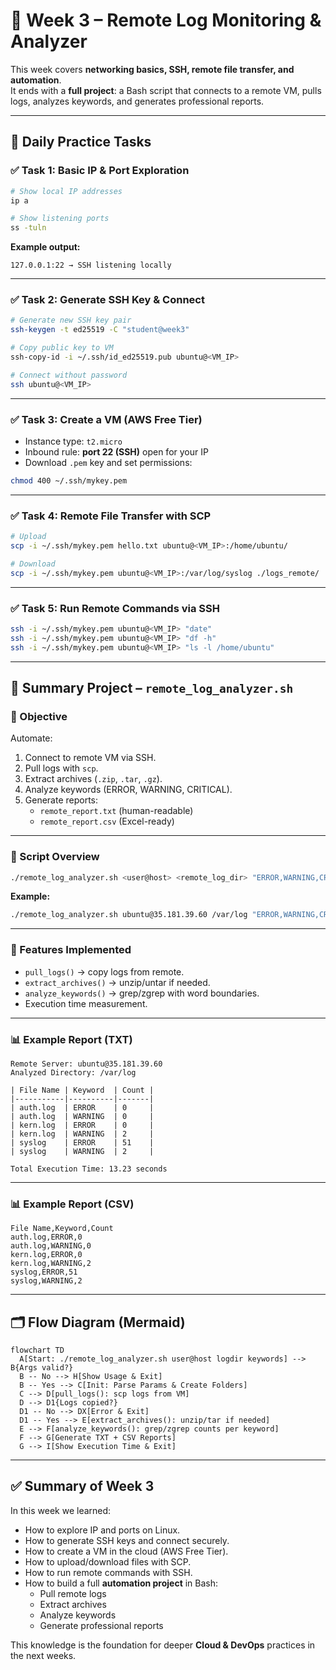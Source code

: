 # 🚀 Week 3 – Remote Log Monitoring & Analyzer

This week covers **networking basics, SSH, remote file transfer, and automation**.  
It ends with a **full project**: a Bash script that connects to a remote VM, pulls logs, analyzes keywords, and generates professional reports.

---

## 📌 Daily Practice Tasks

### ✅ Task 1: Basic IP & Port Exploration
```bash
# Show local IP addresses
ip a

# Show listening ports
ss -tuln
```
**Example output:**
```
127.0.0.1:22 → SSH listening locally
```

---

### ✅ Task 2: Generate SSH Key & Connect
```bash
# Generate new SSH key pair
ssh-keygen -t ed25519 -C "student@week3"

# Copy public key to VM
ssh-copy-id -i ~/.ssh/id_ed25519.pub ubuntu@<VM_IP>

# Connect without password
ssh ubuntu@<VM_IP>
```

---

### ✅ Task 3: Create a VM (AWS Free Tier)
- Instance type: `t2.micro`  
- Inbound rule: **port 22 (SSH)** open for your IP  
- Download `.pem` key and set permissions:
```bash
chmod 400 ~/.ssh/mykey.pem
```

---

### ✅ Task 4: Remote File Transfer with SCP
```bash
# Upload
scp -i ~/.ssh/mykey.pem hello.txt ubuntu@<VM_IP>:/home/ubuntu/

# Download
scp -i ~/.ssh/mykey.pem ubuntu@<VM_IP>:/var/log/syslog ./logs_remote/
```

---

### ✅ Task 5: Run Remote Commands via SSH
```bash
ssh -i ~/.ssh/mykey.pem ubuntu@<VM_IP> "date"
ssh -i ~/.ssh/mykey.pem ubuntu@<VM_IP> "df -h"
ssh -i ~/.ssh/mykey.pem ubuntu@<VM_IP> "ls -l /home/ubuntu"
```

---

## 📌 Summary Project – `remote_log_analyzer.sh`

### 🎯 Objective
Automate:
1. Connect to remote VM via SSH.  
2. Pull logs with `scp`.  
3. Extract archives (`.zip`, `.tar`, `.gz`).  
4. Analyze keywords (ERROR, WARNING, CRITICAL).  
5. Generate reports:
   - `remote_report.txt` (human-readable)  
   - `remote_report.csv` (Excel-ready)  

---

### 📂 Script Overview

```bash
./remote_log_analyzer.sh <user@host> <remote_log_dir> "ERROR,WARNING,CRITICAL"
```

**Example:**
```bash
./remote_log_analyzer.sh ubuntu@35.181.39.60 /var/log "ERROR,WARNING,CRITICAL"
```

---

### 🔧 Features Implemented
- `pull_logs()` → copy logs from remote.  
- `extract_archives()` → unzip/untar if needed.  
- `analyze_keywords()` → grep/zgrep with word boundaries.  
- Execution time measurement.  

---

### 📊 Example Report (TXT)

```
Remote Server: ubuntu@35.181.39.60
Analyzed Directory: /var/log

| File Name | Keyword  | Count |
|-----------|----------|-------|
| auth.log  | ERROR    | 0     |
| auth.log  | WARNING  | 0     |
| kern.log  | ERROR    | 0     |
| kern.log  | WARNING  | 2     |
| syslog    | ERROR    | 51    |
| syslog    | WARNING  | 2     |

Total Execution Time: 13.23 seconds
```

---

### 📊 Example Report (CSV)
```csv
File Name,Keyword,Count
auth.log,ERROR,0
auth.log,WARNING,0
kern.log,ERROR,0
kern.log,WARNING,2
syslog,ERROR,51
syslog,WARNING,2
```

---

## 🗂️ Flow Diagram (Mermaid)

```mermaid
flowchart TD
  A[Start: ./remote_log_analyzer.sh user@host logdir keywords] --> B{Args valid?}
  B -- No --> H[Show Usage & Exit]
  B -- Yes --> C[Init: Parse Params & Create Folders]
  C --> D[pull_logs(): scp logs from VM]
  D --> D1{Logs copied?}
  D1 -- No --> DX[Error & Exit]
  D1 -- Yes --> E[extract_archives(): unzip/tar if needed]
  E --> F[analyze_keywords(): grep/zgrep counts per keyword]
  F --> G[Generate TXT + CSV Reports]
  G --> I[Show Execution Time & Exit]
```

---

## ✅ Summary of Week 3
In this week we learned:
- How to explore IP and ports on Linux.  
- How to generate SSH keys and connect securely.  
- How to create a VM in the cloud (AWS Free Tier).  
- How to upload/download files with SCP.  
- How to run remote commands with SSH.  
- How to build a full **automation project** in Bash:
  - Pull remote logs  
  - Extract archives  
  - Analyze keywords  
  - Generate professional reports  

This knowledge is the foundation for deeper **Cloud & DevOps** practices in the next weeks.
